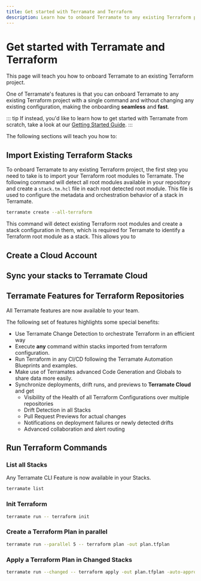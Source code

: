 ```yaml
---
title: Get started with Terramate and Terraform
description: Learn how to onboard Terramate to any existing Terraform project with a single command.
---
```


# Get started with Terramate and Terraform

This page will teach you how to onboard Terramate to an existing Terraform project.

One of Terramate's features is that you can onboard Terramate to any existing Terraform project with a single command
and without changing any existing configuration, making the onboarding **seamless**
and **fast**.

::: tip
If instead, you'd like to learn how to get started with Terramate from scratch, take a look at our
[Getting Started Guide](https://terramate.io/docs/cli/getting-started/).
:::

The following sections will teach you how to:

## Import Existing Terraform Stacks

To onboard Terramate to any existing Terraform project, the first step you need to take is to import your Terraform root
modules to Terramate. The following command will detect all root modules available in your repository and create a
`stack.tm.hcl` file in each root detected root module. This file is used to configure the metadata and orchestration behavior
of a stack in Terramate.

```bash
terramate create --all-terraform
```

This command will detect existing Terraform root modules and create a stack configuration in them, which is required for
Terramate to identify a Terraform root module as a stack. This allows you to

## Create a Cloud Account

## Sync your stacks to Terramate Cloud

## Terramate Features for Terraform Repositories

All Terramate features are now available to your team.

The following set of features highlights some special benefits:

- Use Terramate Change Detection to orchestrate Terraform in an efficient way
- Execute **any** command within stacks imported from terraform configuration.
- Run Terraform in any CI/CD following the Terramate Automation Blueprints and examples.
- Make use of Terramates advanced Code Generation and Globals to share data more easily.
- Synchronize deployments, drift runs, and previews to **Terramate Cloud** and get
  - Visibility of the Health of all Terraform Configurations over multiple repositories
  - Drift Detection in all Stacks
  - Pull Request Previews for actual changes
  - Notifications on deployment failures or newly detected drifts
  - Advanced collaboration and alert routing

## Run Terraform Commands

### List all Stacks

Any Terramate CLI Feature is now available in your Stacks.

```bash
terramate list
```

### Init Terraform

```bash
terramate run -- terraform init
```

### Create a Terraform Plan in parallel

```bash
terramate run --parallel 5 -- terraform plan -out plan.tfplan
```

### Apply a Terraform Plan in Changed Stacks

```bash
terramate run --changed -- terraform apply -out plan.tfplan -auto-approve
```
